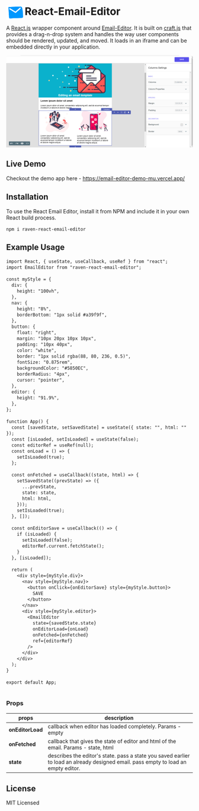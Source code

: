 # <img src="public/email_logo.png" align="left" width=50 height=40>React-Email-Editor

A [React.js](https://reactjs.org/) wrapper component around [Email-Editor](https://github.com/ravenappdev/email-editor). It is built on [craft.js](https://craft.js.org/) that provides a drag-n-drop system and handles the way user components should be rendered, updated, and moved. It loads in an iframe and can be embedded directly in your application.

![Optional Text](public/email_template.png)

## Live Demo

Checkout the demo app here - https://email-editor-demo-mu.vercel.app/

## Installation

To use the React Email Editor, install it from NPM and include it in your own React build process.

```
npm i raven-react-email-editor
```

## Example Usage

```
import React, { useState, useCallback, useRef } from "react";
import EmailEditor from "raven-react-email-editor";

const myStyle = {
  div: {
    height: "100vh",
  },
  nav: {
    height: "8%",
    borderBottom: "1px solid #a39f9f",
  },
  button: {
    float: "right",
    margin: "10px 20px 10px 10px",
    padding: "10px 40px",
    color: "white",
    border: "1px solid rgba(88, 80, 236, 0.5)",
    fontSize: "0.875rem",
    backgroundColor: "#5850EC",
    borderRadius: "4px",
    cursor: "pointer",
  },
  editor: {
    height: "91.9%",
  },
};

function App() {
  const [savedState, setSavedState] = useState({ state: "", html: "" });
  const [isLoaded, setIsLoaded] = useState(false);
  const editorRef = useRef(null);
  const onLoad = () => {
    setIsLoaded(true);
  };

  const onFetched = useCallback((state, html) => {
    setSavedState((prevState) => ({
      ...prevState,
      state: state,
      html: html,
    }));
    setIsLoaded(true);
  }, []);

  const onEditorSave = useCallback(() => {
    if (isLoaded) {
      setIsLoaded(false);
      editorRef.current.fetchState();
    }
  }, [isLoaded]);

  return (
    <div style={myStyle.div}>
      <nav style={myStyle.nav}>
        <button onClick={onEditorSave} style={myStyle.button}>
          SAVE
        </button>
      </nav>
      <div style={myStyle.editor}>
        <EmailEditor
          state={savedState.state}
          onEditorLoad={onLoad}
          onFetched={onFetched}
          ref={editorRef}
        />
      </div>
    </div>
  );
}

export default App;


```

### Props

| **props**        | **description**                                                                                                                     |
| ---------------- | ----------------------------------------------------------------------------------------------------------------------------------- |
| **onEditorLoad** | callback when editor has loaded completely. Params - empty                                                                          |
| **onFetched**    | callback that gives the state of editor and html of the email. Params - state, html                                                 |
| **state**        | describes the editor's state. pass a state you saved earlier to load an already designed email. pass empty to load an empty editor. |

## License

MIT Licensed
